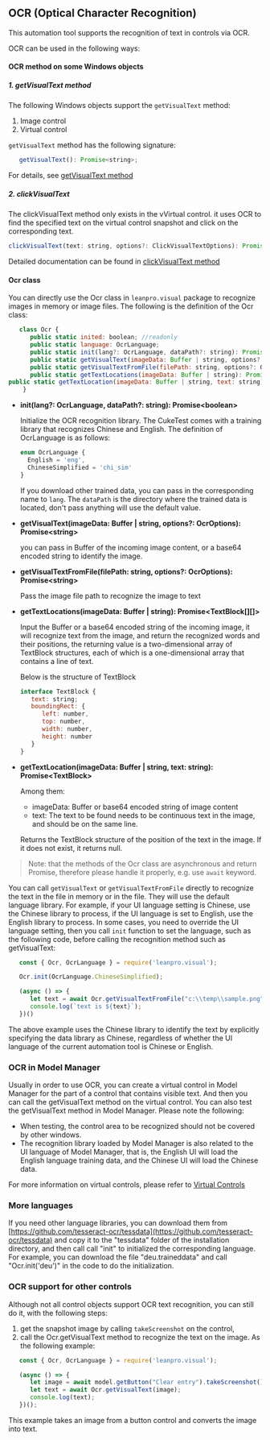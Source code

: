 ## OCR (Optical Character Recognition)

This automation tool supports the recognition of text in controls via OCR.

OCR can be used in the following ways:

#### OCR method on some Windows objects

##### 1. getVisualText method

The following Windows objects support the `getVisualText` method:
1. Image control
2. Virtual control

`getVisualText` method has the following signature:
```javascript
   getVisualText(): Promise<string>;
```

For details, see [getVisualText method](virtual_api.md#getVisualTest)

##### 2. clickVisualText

The clickVisualText method only exists in the vVirtual control. it uses OCR to find the specified text on the virtual control snapshot and click on the corresponding text.

```javascript
clickVisualText(text: string, options?: ClickVisualTextOptions): Promise<void>;
```

Detailed documentation can be found in [clickVisualText method](virtual_api.md#clickVisualText)

#### Ocr class

You can directly use the Ocr class in `leanpro.visual` package to recognize images in memory or image files. The following is the definition of the Ocr class:

```javascript
   class Ocr {
      public static inited: boolean; //readonly
      public static language: OcrLanguage;
      public static init(lang?: OcrLanguage, dataPath?: string): Promise<boolean>;
      public static getVisualText(imageData: Buffer | string, options?: OcrOptions): Promise<string>;
      public static getVisualTextFromFile(filePath: string, options?: OcrOptions): Promise<string>;
      public static getTextLocations(imageData: Buffer | string): Promise<TextBlock[][]>;
public static getTextLocation(imageData: Buffer | string, text: string): Promise<TextBlock>;
    }
```

* **init(lang?: OcrLanguage, dataPath?: string): Promise&lt;boolean&gt;**

  Initialize the OCR recognition library. The CukeTest comes with a training library that recognizes Chinese and English. The definition of OcrLanguage is as follows:
  ```javascript
  enum OcrLanguage {
    English = 'eng',
    ChineseSimplified = 'chi_sim'
  }
  ```
  If you download other trained data, you can pass in the corresponding name to `lang`. The `dataPath` is the directory where the trained data is located, don't pass anything will use the default value.
  
* **getVisualText(imageData: Buffer | string, options?: OcrOptions): Promise&lt;string&gt;**

  you can pass in Buffer of the incoming image content, or a base64 encoded string to identify the image.
  
* **getVisualTextFromFile(filePath: string, options?: OcrOptions): Promise&lt;string&gt;**

  Pass the image file path to recognize the image to text

* **getTextLocations(imageData: Buffer | string): Promise&lt;TextBlock[][]&gt;**

  Input the Buffer or a base64 encoded string of the incoming image, it will recognize text from the image, and return the recognized words and their positions, the returning value is a two-dimensional array of TextBlock structures, each of which is a one-dimensional array that contains a line of text.
  
  Below is the structure of TextBlock
   ```javascript
   interface TextBlock {
      text: string;
      boundingRect: {
         left: number,
         top: number,
         width: number,
         height: number
      }
   }
   ```

* **getTextLocation(imageData: Buffer | string, text: string): Promise&lt;TextBlock&gt;**

  Among them:
  * imageData: Buffer or base64 encoded string of image content
  * text: The text to be found needs to be continuous text in the image, and should be on the same line.
  
  Returns the TextBlock structure of the position of the text in the image. If it does not exist, it returns null.

>Note: that the methods of the Ocr class are asynchronous and return Promise, therefore please handle it properly, e.g. use `await` keyword.

You can call `getVisualText` or `getVisualTextFromFile` directly to recognize the text in the file in memory or in the file. They will use the default language library. For example, if your UI language setting is Chinese, use the Chinese library to process, if the UI language is set to English, use the English library to process. In some cases, you need to override the UI language setting, then you call  `init` function to set the language, such as the following code, before calling the recognition method such as getVisualText:

```javascript
   const { Ocr, OcrLanguage } = require('leanpro.visual');

   Ocr.init(OcrLanguage.ChineseSimplified);

   (async () => {
      let text = await Ocr.getVisualTextFromFile("c:\\temp\\sample.png");
      console.log(`text is ${text}`);
   })()
```

The above example uses the Chinese library to identify the text by explicitly specifying the data library as Chinese, regardless of whether the UI language of the current automation tool is Chinese or English.

### OCR in Model Manager

Usually in order to use OCR, you can create a virtual control in Model Manager for the part of a control that contains visible text. And then you can call the getVisualText method on the virtual control. You can also test the getVisualText method in Model Manager. Please note the following:

* When testing, the control area to be recognized should not be covered by other windows.
* The recognition library loaded by Model Manager is also related to the UI language of Model Manager, that is, the English UI will load the English language training data, and the Chinese UI will load the Chinese data.

For more information on virtual controls, please refer to [Virtual Controls](/model_mgr/virtual_control.md)

### More languages

If you need other language libraries, you can download them from [https://github.com/tesseract-ocr/tessdata](https://github.com/tesseract-ocr/tessdata) and copy it to the "tessdata" folder of the installation directory, and then call call "init" to initialized the corresponding language. For example, you can download the file "deu.traineddata" and call "Ocr.init('deu')" in the code to do the initialization.

### OCR support for other controls

Although not all control objects support OCR text recognition, you can still do it, with the following steps:
1. get the snapshot image by calling `takeScreenshot` on the control,
2. call the Ocr.getVisualText method to recognize the text on the image. As the following example:

```javascript
   const { Ocr, OcrLanguage } = require('leanpro.visual');

   (async () => {
      let image = await model.getButton("Clear entry").takeScreenshot();
      let text = await Ocr.getVisualText(image);
      console.log(text);
   })();
```

This example takes an image from a button control and converts the image into text.


